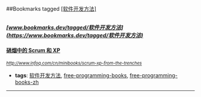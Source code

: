 ##Bookmarks tagged [[软件开发方法]](https://www.bookmarks.dev?q=[软件开发方法])

_<sup><sup>[www.bookmarks.dev/tagged/软件开发方法](https://www.bookmarks.dev/tagged/软件开发方法)</sup></sup>_
---
#### [硝烟中的 Scrum 和 XP](http://www.infoq.com/cn/minibooks/scrum-xp-from-the-trenches)
_<sup>http://www.infoq.com/cn/minibooks/scrum-xp-from-the-trenches</sup>_

* **tags**: [软件开发方法](../tagged/软件开发方法.md), [free-programming-books](../tagged/free-programming-books.md), [free-programming-books-zh](../tagged/free-programming-books-zh.md)
---
